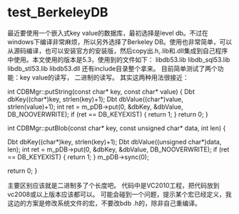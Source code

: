 # test_BerkeleyDB
最近要使用一个嵌入式key value的数据库，最初选择是level db。不过在windows下编译非常麻烦，所以另外选择了Berkeley DB。使用也非常简单，可以从源码编译，也可以安装官方的安装版，然后copy出.h,.lib和.dll集成到自己程序中使用。本文使用的版本是5.3，使用到的文件如下：
libdb53.lib
libdb_sql53.lib
libdb_stl53.lib
libdb53.dll
还有include目录整个拿来。
目前简单测试了两个功能：key value的读写， 二进制的读写。
其实这两种用法很接近：

int CDBMgr::putString(const char* key, const char* value)
{
 Dbt dbKey((char*)key, strlen(key)+1);
 Dbt dbValue((char*)value, strlen(value)+1);
 int ret = m_pDB->put(0, &dbKey, &dbValue, DB_NOOVERWRITE);
 if (ret == DB_KEYEXIST)
 {
 return 1;
 }
 return 0;
}


int CDBMgr::putBlob(const char* key, const unsigned char* data, int len)
{
 
 Dbt dbKey((char*)key, strlen(key)+1);
 Dbt dbValue((unsigned char*)data, len);
 int ret = m_pDB->put(0, &dbKey, &dbValue, DB_NOOVERWRITE);
 if (ret == DB_KEYEXIST)
 {
 return 1;
 }
 m_pDB->sync(0);
 
 return 0;
}

主要区别应该就是二进制多了个长度吧。
代码中是VC2010工程，把代码放到vc2008或以上版本应该都可以。
可能会碰到一个问题，提示某个宏已经定义，我这边的方案是修改系统文件的宏，不要改bdb .h的，除非自己重编译。